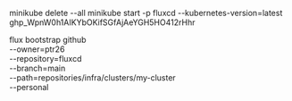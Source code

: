 minikube delete --all
minikube start -p fluxcd --kubernetes-version=latest
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

flux bootstrap github \
  --owner=ptr26 \
  --repository=fluxcd \
  --branch=main \
  --path=repositories/infra/clusters/my-cluster \
  --personal
